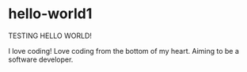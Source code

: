 # hello-world1
TESTING HELLO WORLD!

I love coding! Love coding from the bottom of my heart.
Aiming to be a software developer.

